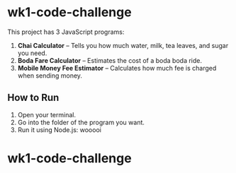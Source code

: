 # wk1-code-challenge
This project has 3 JavaScript programs:

1. **Chai Calculator** – Tells you how much water, milk, tea leaves, and sugar you need.
2. **Boda Fare Calculator** – Estimates the cost of a boda boda ride.
3. **Mobile Money Fee Estimator** – Calculates how much fee is charged when sending money.

## How to Run

1. Open your terminal.
2. Go into the folder of the program you want.
3. Run it using Node.js:
wooooi
# wk1-code-challenge
